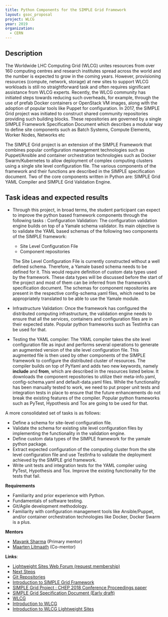 ```yaml
---
title: Python Components for the SIMPLE Grid Framework
layout: gsoc_proposal
project: WLCG
year: 2019
organization:
  - CERN
---
```


## Description

The Worldwide LHC Computing Grid (WLCG) unites resources from over 160 computing centres and research institutes spread across the world and the number is expected to grow in the coming years. However, provisioning resources (compute, network, storage) at new sites to support WLCG workloads is still no straightforward task and often requires significant assistance from WLCG experts. Recently, the WLCG community has initiated steps towards reducing such overheads, for example, through the use of prefab Docker containers or OpenStack VM images, along with the adoption of popular tools like Puppet for configuration. In 2017, the SIMPLE Grid project was initiated to construct shared community repositories providing such building blocks. These repositories are governed by a single SIMPLE Framework Specification Document which describes a modular way to define site components such as Batch Systems, Compute Elements, Worker Nodes, Networks etc

The SIMPLE Grid project is an extension of the SIMPLE Framework that combines popular configuration management technologies such as Puppet/Ansible and container orchestration technologies such as Docker Swarm/Kubernetes to allow deployment of complex computing clusters using a single site level configuration file. The various components of the framework and their functions are described in the SIMPLE specification document. Two of the core components written in Python are: SIMPLE Grid YAML Compiler and SIMPLE Grid Validation Engine.   



## Task ideas and expected results

* Through this project, in broad terms, the student participant can expect to improve the python based framework components through the following tasks :
Configuration Validation: The configuration validation engine builds on top of a Yamale schema validator. Its main objective is to validate the YAML based schemas of the following two components of the SIMPLE framework:
    * Site Level Configuration File
    * Component repositories

  The Site Level Configuration File is currently constructed without a well defined schema. Therefore,  a Yamale based schema needs to be defined for it. This would require definition of custom data types used by the framework. These data types will be discussed before the start of the project and most of them can be inferred from the framework’s specification document. The schemas for component repositories are present in the respective config-schema.yaml files, which need to be appropriately translated to be able to use the Yamale module. 

* Infrastructure Validation: Once the framework has configured the distributed computing infrastructure, the validation engine needs to ensure that all the services, containers and configuration files are in their expected state. Popular python frameworks such as TestInfra can be used for that.

* Testing the YAML compiler: The YAML compiler takes the site level configuration file as input and performs several operations to generate an augmented version of the site level configuration file. This augmented file is then used by other components of the SIMPLE framework to configure the distributed cluster of resources. The compiler builds on top of PyYaml and adds two new keywords, namely __include__ and __from__, which are described in the resources listed below. It downloads the component repositories to utilize their meta-info.yaml, config-schema.yaml and default-data.yaml files. While the functionality has been manually tested to work, we need to put proper unit tests and integration tests in place to ensure that the future enhancements do not break the existing features of the compiler. Popular python frameworks such as PyTest, Hypothesis and Tox are going to be used for that.

A more consolidated set of tasks is as follows:
* Define a schema for site-level configuration file.
* Validate the schema for existing site level configuration files by implementing the functionality in the validation engine.
* Define custom data types of the SIMPLE framework for the yamale python package.
* Extract expected configuration of the computing cluster from the site level configuration file and use TestInfra to validate the deployment achieved by the SIMPLE grid framework.
* Write unit tests and integration tests for the YAML compiler using PyTest, Hypothesis and Tox. Improve the existing functionality for the tests that fail. 


**Requirements**

* Familiarity and prior experience with Python.
* Fundamentals of software testing.
* Git/Agile development methodology.
* Familiarity with configuration management tools like Ansible/Puppet, and/or container orchestration technologies like Docker, Docker Swarm is a plus.


**Mentors**
* [Mayank Sharma](mailto:mayank.sharma@cern.ch?subject=GSoC-LWSite) (Primary mentor)
* [Maarten Litmaath](mailto:maarten.litmaath@cern.ch?subject=GSoC-LWSite) (Co-mentor)



**Links**:
* [Lightweight Sites Web Forum (request membership)](https://groups.google.com/forum/#!forum/wlcg-lightweight-sites)
* [Next Steps](https://groups.google.com/forum/#!category-topic/wlcg-lightweight-sites/gsoc/W45nOZtA98I)
* [Git Repositories](https://github.com/WLCG-Lightweight-Sites)
* [Introduction to SIMPLE Grid Framework](https://speakerdeck.com/maany/the-simple-framework-deploy-complex-clusters-with-ease)
* [SIMPLE Grid Project  : CHEP 2018 Conference Proceedings paper](https://cernbox.cern.ch/index.php/s/OCqVQ55Q3bjzs7x)
* [SIMPLE Grid Specification Document (Early draft)](https://docs.google.com/document/d/1yp_96UXcwNO49cktnHtT61iNmTO0RgrSQukuNYqACpM/edit#heading=h.3etse5r12l7p)
* [WLCG](http://wlcg.web.cern.ch/)
* [Introduction to WLCG](http://litmaath.web.cern.ch/litmaath/grids-intro/WLCG-intro-2019-v3.pdf)
* [Introduction to WLCG Lightweight Sites](https://indico.jinr.ru/contributionDisplay.py?contribId=219&confId=151)

